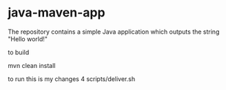 # java-maven-app


The repository contains a simple Java application which outputs the string
"Hello world!"


to build

mvn clean install


to run
this is my changes  4
scripts/deliver.sh


